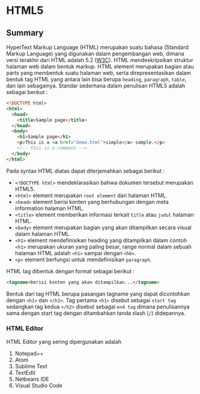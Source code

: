 # HTML5

## Summary
HyperText Markup Language (HTML) merupakan suatu bahasa (Standard Markup Language) yang digunakan dalam pengembangan web, dimana versi terakhir dari HTML adalah 5.2 ([W3C](https://www.w3.org/)). HTML mendeskripsikan struktur halaman web dalam bentuk markup. HTML element merupakan bagian atau parts yang membentuk suatu halaman web, serta direpresentasikan dalam bentuk tag HTML yang antara lain bisa berupa `heading`, `paragraph`, `table`, dan lain sebagainya. Standar sederhana dalam penulisan HTML5 adalah sebagai berikut :

```html
<!DOCTYPE html>
<html>
  <head>
    <title>Sample page</title>
  </head>
  <body>
    <h1>Sample page</h1>
    <p>This is a <a href="demo.html">simple</a> sample.</p>
    <!-- this is a comment -->
  </body>
</html>
```

Pada syntax HTML diatas dapat diterjemahkan sebagai berikut :
- `<!DOCTYPE html>` mendeklarasikan bahwa dokumen tersebut merupakan HTML5.
- `<html>` element merupakan `root element` dari halaman HTML.
- `<head>` element berisi konten yang berhubungan dengan meta information halaman HTML.
- `<title>` element memberikan informasi terkait `title` atau `judul` halaman HTML.
- `<body>` element merupakan bagian yang akan ditampilkan secara visual dalam halaman HTML.
- `<h1>` element mendefinisikan heading yang ditampilkan dalam contoh `<h1>` merupakan ukuran yang paling besar, range normal dalam sebuah halaman HTML adalah `<h1>` sampai dengan `<h6>`.
- `<p>` element berfungsi untuk mendefinisikan `paragraph`.

HTML tag dibentuk dengan format sebagai berikut :
```html
<tagname>berisi konten yang akan ditampilkan...</tagname>
```
Bentuk dari tag HTML berupa pasangan tagname yang dapat dicontohkan dengan `<h1>` dan `</h1>`. Tag pertama `<h1>` disebut sebagai `start tag` sedangkan tag kedua `</h2>` disebut sebagai `end tag` dimana penulisannya sama dengan start tag dengan ditambahkan tanda slash (`/`) didepannya.

### HTML Editor
HTML Editor yang sering dipergunakan adalah
1. Notepad++
2. Atom
3. Sublime Text
4. TextEdit
5. Netbeans IDE
6. Visual Studio Code

